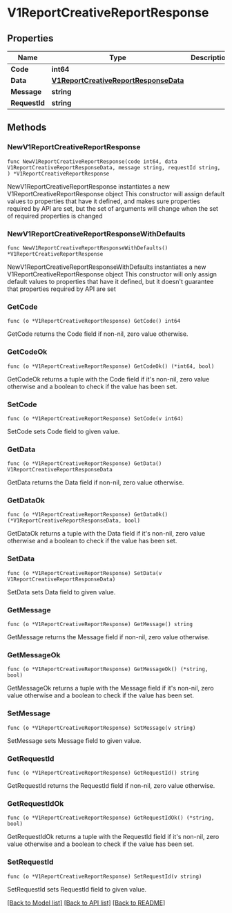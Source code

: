 # V1ReportCreativeReportResponse

## Properties

Name | Type | Description | Notes
------------ | ------------- | ------------- | -------------
**Code** | **int64** |  | 
**Data** | [**V1ReportCreativeReportResponseData**](V1ReportCreativeReportResponseData.md) |  | 
**Message** | **string** |  | 
**RequestId** | **string** |  | 

## Methods

### NewV1ReportCreativeReportResponse

`func NewV1ReportCreativeReportResponse(code int64, data V1ReportCreativeReportResponseData, message string, requestId string, ) *V1ReportCreativeReportResponse`

NewV1ReportCreativeReportResponse instantiates a new V1ReportCreativeReportResponse object
This constructor will assign default values to properties that have it defined,
and makes sure properties required by API are set, but the set of arguments
will change when the set of required properties is changed

### NewV1ReportCreativeReportResponseWithDefaults

`func NewV1ReportCreativeReportResponseWithDefaults() *V1ReportCreativeReportResponse`

NewV1ReportCreativeReportResponseWithDefaults instantiates a new V1ReportCreativeReportResponse object
This constructor will only assign default values to properties that have it defined,
but it doesn't guarantee that properties required by API are set

### GetCode

`func (o *V1ReportCreativeReportResponse) GetCode() int64`

GetCode returns the Code field if non-nil, zero value otherwise.

### GetCodeOk

`func (o *V1ReportCreativeReportResponse) GetCodeOk() (*int64, bool)`

GetCodeOk returns a tuple with the Code field if it's non-nil, zero value otherwise
and a boolean to check if the value has been set.

### SetCode

`func (o *V1ReportCreativeReportResponse) SetCode(v int64)`

SetCode sets Code field to given value.


### GetData

`func (o *V1ReportCreativeReportResponse) GetData() V1ReportCreativeReportResponseData`

GetData returns the Data field if non-nil, zero value otherwise.

### GetDataOk

`func (o *V1ReportCreativeReportResponse) GetDataOk() (*V1ReportCreativeReportResponseData, bool)`

GetDataOk returns a tuple with the Data field if it's non-nil, zero value otherwise
and a boolean to check if the value has been set.

### SetData

`func (o *V1ReportCreativeReportResponse) SetData(v V1ReportCreativeReportResponseData)`

SetData sets Data field to given value.


### GetMessage

`func (o *V1ReportCreativeReportResponse) GetMessage() string`

GetMessage returns the Message field if non-nil, zero value otherwise.

### GetMessageOk

`func (o *V1ReportCreativeReportResponse) GetMessageOk() (*string, bool)`

GetMessageOk returns a tuple with the Message field if it's non-nil, zero value otherwise
and a boolean to check if the value has been set.

### SetMessage

`func (o *V1ReportCreativeReportResponse) SetMessage(v string)`

SetMessage sets Message field to given value.


### GetRequestId

`func (o *V1ReportCreativeReportResponse) GetRequestId() string`

GetRequestId returns the RequestId field if non-nil, zero value otherwise.

### GetRequestIdOk

`func (o *V1ReportCreativeReportResponse) GetRequestIdOk() (*string, bool)`

GetRequestIdOk returns a tuple with the RequestId field if it's non-nil, zero value otherwise
and a boolean to check if the value has been set.

### SetRequestId

`func (o *V1ReportCreativeReportResponse) SetRequestId(v string)`

SetRequestId sets RequestId field to given value.



[[Back to Model list]](../README.md#documentation-for-models) [[Back to API list]](../README.md#documentation-for-api-endpoints) [[Back to README]](../README.md)


